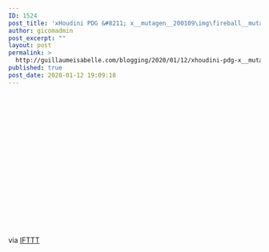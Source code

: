 ```yaml
---
ID: 1524
post_title: 'xHoudini PDG &#8211; x__mutagen__200109\img\fireball__mutagen4\ffmpeg_montage_p0'
author: gicomadmin
post_excerpt: ""
layout: post
permalink: >
  http://guillaumeisabelle.com/blogging/2020/01/12/xhoudini-pdg-x__mutagen__200109imgfireball__mutagen4ffmpeg_montage_p0/
published: true
post_date: 2020-01-12 19:09:18
---
```

<div style="width: 480px;height: 270px;overflow: hidden">
</div>

  
via [IFTTT][1]

 [1]: https://ifttt.com/?ref=da&site=wordpress